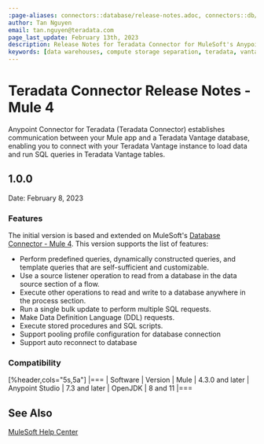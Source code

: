 ```yaml
---
:page-aliases: connectors::database/release-notes.adoc, connectors::db/release-notes.adoc
author: Tan Nguyen
email: tan.nguyen@teradata.com
page_last_update: February 13th, 2023
description: Release Notes for Teradata Connector for MuleSoft's Anypoint Studio.
keywords: [data warehouses, compute storage separation, teradata, vantage, cloud data platform, object storage, business intelligence, enterprise analytics, mule, mulesoft, teradata connector, anypoint studio.]
---
```


# Teradata Connector Release Notes - Mule 4

Anypoint Connector for Teradata (Teradata Connector) establishes communication between your Mule app and a Teradata Vantage database, enabling you to connect with your Teradata Vantage instance to load data and run SQL queries in Teradata Vantage tables.

## 1.0.0
Date: February 8, 2023

### Features
The initial version is based and extended on MuleSoft's [Database Connector - Mule 4](https://docs.mulesoft.com/db-connector/1.14). This version supports the list of features:

* Perform predefined queries, dynamically constructed queries, and template queries that are self-sufficient and customizable.
* Use a source listener operation to read from a database in the data source section of a flow.
* Execute other operations to read and write to a database anywhere in the process section.
* Run a single bulk update to perform multiple SQL requests.
* Make Data Definition Language (DDL) requests.
* Execute stored procedures and SQL scripts.
* Support pooling profile configuration for database connection
* Support auto reconnect to database

### Compatibility
[%header,cols="5s,5a"]
|===
| Software | Version 
| Mule | 4.3.0 and later
| Anypoint Studio | 7.3 and later
| OpenJDK | 8 and 11
|===

## See Also

[MuleSoft Help Center](https://help.mulesoft.com)